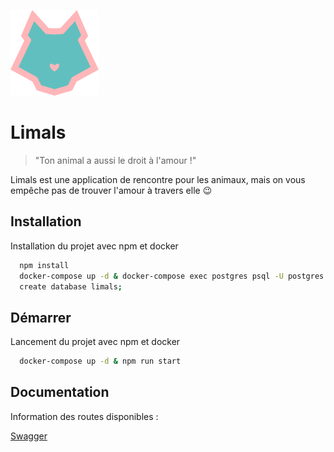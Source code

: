 
![Logo](config/logo.png)


# Limals

>"Ton animal a aussi le droit à l'amour !"

Limals est une application de rencontre pour les animaux, mais on vous empêche pas de trouver l'amour à travers elle :wink:



## Installation

Installation du projet avec npm et docker

```bash
  npm install
  docker-compose up -d & docker-compose exec postgres psql -U postgres
  create database limals;
```

## Démarrer

Lancement du projet avec npm et docker

```bash
  docker-compose up -d & npm run start
```

## Documentation

Information des routes disponibles :

[Swagger](http://localhost:3000/api/)


